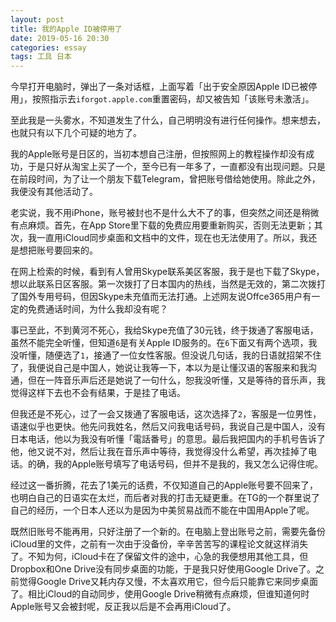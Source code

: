 ```yaml
---
layout: post
title: 我的Apple ID被停用了
date: 2019-05-16 20:30
categories: essay
tags: 工具 日本
---
```


今早打开电脑时，弹出了一条对话框，上面写着「出于安全原因Apple ID已被停用」，按照指示去`iforgot.apple.com`重置密码，却又被告知「该账号未激活」。

至此我是一头雾水，不知道发生了什么，自己明明没有进行任何操作。想来想去，也就只有以下几个可疑的地方了。

我的Apple账号是日区的，当初本想自己注册，但按照网上的教程操作却没有成功，于是只好从淘宝上买了一个，至今已有一年多了，一直都没有出现问题。只是在前段时间，为了让一个朋友下载Telegram，曾把账号借给她使用。除此之外，我便没有其他活动了。

老实说，我不用iPhone，账号被封也不是什么大不了的事，但突然之间还是稍微有点麻烦。首先，在App Store里下载的免费应用要重新购买，否则无法更新；其次，我一直用iCloud同步桌面和文档中的文件，现在也无法使用了。所以，我还是想把账号要回来的。

在网上检索的时候，看到有人曾用Skype联系美区客服，我于是也下载了Skype，想以此联系日区客服。第一次拨打了日本国内的热线，当然是无效的，第二次拨打了国外专用号码，但因Skype未充值而无法打通。上述网友说Offce365用户有一定的免费通话时间，为什么我却没有呢？

事已至此，不到黄河不死心，我给Skype充值了30元钱，终于拨通了客服电话，虽然不能完全听懂，但知道`6`是有关Apple ID服务的。在`6`下面又有两个选项，我没听懂，随便选了`1`，接通了一位女性客服。但没说几句话，我的日语就招架不住了，我便说自己是中国人，她说让我等一下，本以为是让懂汉语的客服来和我沟通，但在一阵音乐声后还是她说了一句什么，恕我没听懂，又是等待的音乐声，我觉得这样下去也不会有结果，于是挂了电话。

但我还是不死心，过了一会又拨通了客服电话，这次选择了`2`，客服是一位男性，语速似乎也更快。他先问我姓名，然后又问我电话号码，我说自己是中国人，没有日本电话，他以为我没有听懂「電話番号」的意思。最后我把国内的手机号告诉了他，他又说不对，然后让我在音乐声中等待，我觉得没什么希望，再次挂掉了电话。的确，我的Apple账号填写了电话号码，但并不是我的，我又怎么记得住呢。

经过这一番折腾，花去了1美元的话费，不仅知道自己的Apple账号要不回来了，也明白自己的日语实在太烂，而后者对我的打击无疑更重。在TG的一个群里说了自己的经历，一个日本人还以为是因为中美贸易战而不能在中国用Apple了呢。

既然旧账号不能再用，只好注册了一个新的。在电脑上登出账号之前，需要先备份iCloud里的文件，之前有一次由于没备份，辛辛苦苦写的课程论文就这样消失了。不知为何，iCloud卡在了保留文件的途中，心急的我便想用其他工具，但Dropbox和One Drive没有同步桌面的功能，于是我只好使用Google Drive了。之前觉得Google Drive又耗内存又慢，不太喜欢用它，但今后只能靠它来同步桌面了。相比iCloud的自动同步，使用Google Drive稍微有点麻烦，但谁知道何时Apple账号又会被封呢，反正我以后是不会再用iCloud了。